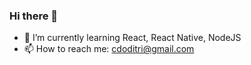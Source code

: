 ### Hi there 👋
- 🌱 I’m currently learning React, React Native, NodeJS
- 📫 How to reach me: <cdoditri@gmail.com>
<!--
**cyrdodi/cyrdodi** is a ✨ _special_ ✨ repository because its `README.md` (this file) appears on your GitHub profile.

Here are some ideas to get you started:


-->
